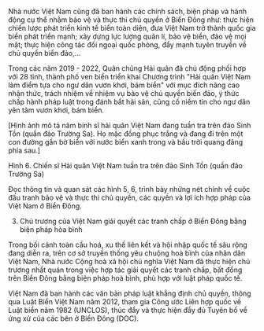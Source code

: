 Nhà nước Việt Nam cũng đã ban hành các chính sách, biện pháp và hành động cụ thể nhằm bảo vệ và thực thi chủ quyền ở Biển Đông như: thực hiện chiến lược phát triển kinh tế biển toàn diện, đưa Việt Nam trở thành quốc gia biển phát triển mạnh; xây dựng lực lượng quân lí, bảo vệ biển, đảo vệ mọi mặt; thực hiện công tác đối ngoại quốc phòng, đẩy mạnh tuyên truyền về chủ quyền biển đảo,...

Trong các năm 2019 - 2022, Quân chủng Hải quân đã chủ động phối hợp với 28 tỉnh, thành phố ven biển triển khai Chương trình "Hải quân Việt Nam làm điểm tựa cho ngư dân vươn khơi, bám biển" với mục đích nâng cao nhận thức, trách nhiệm về nhiệm vụ bảo vệ chủ quyền biển đảo, ý thức chấp hành pháp luật trong đánh bắt hải sản, cũng cố niềm tin cho ngư dân yên tâm vươn khơi, bám biển.

[Hình ảnh mô tả năm binh sĩ hải quân Việt Nam đang tuần tra trên đảo Sinh Tồn (quần đảo Trường Sa). Họ mặc đồng phục trắng và đang đi trên một con đường gần bờ biển với nước biển xanh trong và bầu trời quang đãng phía sau.]

Hình 6. Chiến sĩ Hải quân Việt Nam tuần tra trên đảo Sinh Tồn (quần đảo Trường Sa)

Đọc thông tin và quan sát các hình 5, 6, trình bày những nét chính về cuộc đấu tranh bảo vệ và thực thi chủ quyền, các quyền và lợi ích hợp pháp của Việt Nam ở Biển Đông.

3. Chủ trương của Việt Nam giải quyết các tranh chấp ở Biển Đông bằng biện pháp hòa bình

Trong bối cảnh toàn cầu hoá, xu thế liên kết và hội nhập quốc tế sâu rộng đang diễn ra, trên cơ sở truyền thống yêu chuộng hoà bình của nhân dân Việt Nam, Nhà nước Cộng hoà xã hội chủ nghĩa Việt Nam đã thực hiện chủ trương nhất quán trong việc hợp tác giải quyết các tranh chấp, bất đồng trên Biển Đông bằng biện pháp hoà bình, phù hợp với luật pháp quốc tế.

Việt Nam đã ban hành các văn bản pháp luật khẳng định chủ quyền, thông qua Luật Biển Việt Nam năm 2012, tham gia Công ước Liên hợp quốc về Luật biển năm 1982 (UNCLOS), thúc đẩy và thực hiện đầy đủ Tuyên bố về ứng xử của các bên ở Biển Đông (DOC).